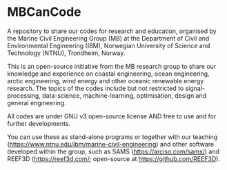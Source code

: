# MBCanCode
A repository to share our codes for research and education, organised by the Marine Civil Engineering Group (MB) at the Department of Civil and Environmental Engineering (IBM), Norwegian University of Science and Technology (NTNU), Trondheim, Norway.

This is an open-source initiative from the MB research group to share our knowledge and experience on coastal engineering, ocean engineering, arctic engineering, wind energy and other oceanic renewable energy research. The topics of the codes include but not restricted to signal-processing, data-science, machine-learning, optimisation, design and general engineering.

All codes are under GNU v3 open-source license AND free to use and for further developments.

You can use these as stand-alone programs or together with our teaching (https://www.ntnu.edu/ibm/marine-civil-engineering) and other software developed within the group, such as SAMS (https://arciso.com/sams/) and REEF3D (https://reef3d.com/; open-source at https://github.com/REEF3D).  



